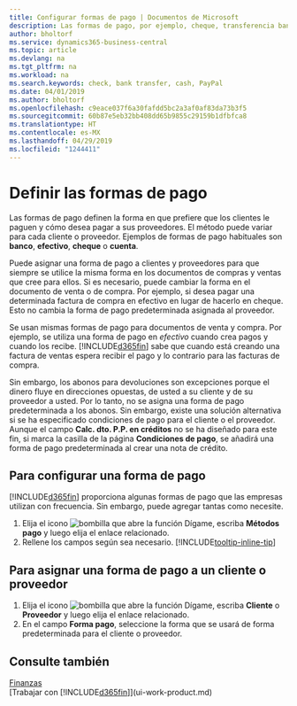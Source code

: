 ```yaml
---
title: Configurar formas de pago | Documentos de Microsoft
description: Las formas de pago, por ejemplo, cheque, transferencia bancaria, efectivo o PayPal, se usan para definir cómo se pagarán las facturas de venta y de compra.
author: bholtorf
ms.service: dynamics365-business-central
ms.topic: article
ms.devlang: na
ms.tgt_pltfrm: na
ms.workload: na
ms.search.keywords: check, bank transfer, cash, PayPal
ms.date: 04/01/2019
ms.author: bholtorf
ms.openlocfilehash: c9eace037f6a30fafdd5bc2a3af0af83da73b3f5
ms.sourcegitcommit: 60b87e5eb32bb408dd65b9855c29159b1dfbfca8
ms.translationtype: HT
ms.contentlocale: es-MX
ms.lasthandoff: 04/29/2019
ms.locfileid: "1244411"
---
```

# <a name="defining-payment-methods"></a>Definir las formas de pago
Las formas de pago definen la forma en que prefiere que los clientes le paguen y cómo desea pagar a sus proveedores. El método puede variar para cada cliente o proveedor. Ejemplos de formas de pago habituales son **banco**, **efectivo**, **cheque** o **cuenta**. 

Puede asignar una forma de pago a clientes y proveedores para que siempre se utilice la misma forma en los documentos de compras y ventas que cree para ellos. Si es necesario, puede cambiar la forma en el documento de venta o de compra. Por ejemplo, si desea pagar una determinada factura de compra en efectivo en lugar de hacerlo en cheque. Esto no cambia la forma de pago predeterminada asignada al proveedor.

Se usan mismas formas de pago para documentos de venta y compra. Por ejemplo, se utiliza una forma de pago en _efectivo_ cuando crea pagos y cuando los recibe. [!INCLUDE[d365fin](includes/d365fin_md.md)] sabe que cuando está creando una factura de ventas espera recibir el pago y lo contrario para las facturas de compra. 

Sin embargo, los abonos para devoluciones son excepciones porque el dinero fluye en direcciones opuestas, de usted a su cliente y de su proveedor a usted. Por lo tanto, no se asigna una forma de pago predeterminada a los abonos. Sin embargo, existe una solución alternativa si se ha especificado condiciones de pago para el cliente o el proveedor. Aunque el campo **Calc. dto. P.P. en créditos** no se ha diseñado para este fin, si marca la casilla de la página **Condiciones de pago**, se añadirá una forma de pago predeterminada al crear una nota de crédito.

## <a name="to-set-up-a-payment-method"></a>Para configurar una forma de pago
[!INCLUDE[d365fin](includes/d365fin_md.md)] proporciona algunas formas de pago que las empresas utilizan con frecuencia. Sin embargo, puede agregar tantas como necesite.

1. Elija el icono ![bombilla que abre la función Dígame](media/ui-search/search_small.png "Dígame que desea hacer"), escriba **Métodos pago** y luego elija el enlace relacionado.
2. Rellene los campos según sea necesario. [!INCLUDE[tooltip-inline-tip](includes/tooltip-inline-tip_md.md)]

## <a name="to-assign-a-payment-method-to-a-customer-or-vendor"></a>Para asignar una forma de pago a un cliente o proveedor
1. Elija el icono ![bombilla que abre la función Dígame](media/ui-search/search_small.png "Dígame que desea hacer"), escriba **Cliente** o **Proveedor** y luego elija el enlace relacionado.
2. En el campo **Forma pago**, seleccione la forma que se usará de forma predeterminada para el cliente o proveedor.

## <a name="see-also"></a>Consulte también
[Finanzas](finance.md)  
[Trabajar con [!INCLUDE[d365fin](includes/d365fin_md.md)]](ui-work-product.md)  
